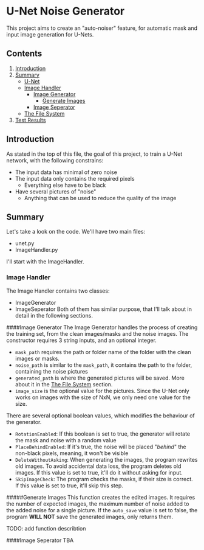 # U-Net Noise Generator
This project aims to create an "auto-noiser" feature, for automatic mask and input image generation for U-Nets.
## Contents
1. [Introduction](#introduction)
2. [Summary](#summary)
   - [U-Net](#u-net)
   - [Image Handler](#image-handler)
     - [Image Generator](#image-generator)
	   - [Generate Images](#generate-images)
	 - [Image Seperator](#image-seperator)
   - [The File System](#the-file-system)
3. [Test Results](#test-results)

## Introduction
As stated in the top of this file, the goal of this project, to train a U-Net network, with the following constrains:
- The input data has minimal of zero noise
- The input data only contains the required pixels
  - Everything else have to be black
- Have several pictures of "noise"
  - Anything that can be used to reduce the quality of the image

## Summary
Let's take a look on the code. We'll have two main files:
- unet.py
- ImageHandler.py

I'll start with the ImageHandler.

### Image Handler
The Image Handler contains two classes:
- ImageGenerator
- ImageSeperator
Both of them has similar purpose, that I'll talk about in detail in the following sections.

####Image Generator
The Image Generator handles the process of creating the training set, from the clean images/masks and the noise images.
The constructor requires 3 string inputs, and an optional integer.
- `mask_path` requires the path or folder name of the folder with the clean images or masks.
- `noise_path` is similar to the `mask_path`, it contains the path to the folder, containing the noise pictures
- `generated_path` is where the generated pictures will be saved. More about it in the [The File System](#the-file-system) section.
- `image_size` is the optional value for the pictures. Since the U-Net only works on images with the size of NxN, we only need one value for the size.

There are several optional boolean values, which modifies the behaviour of the generator.
- `RotationEnabled`: If this boolean is set to true, the generator will rotate the mask and noise with a random value
- `PlaceBehindEnabled`: If it's true, the noise will be placed "*behind*" the non-black pixels, meaning, it won't be visible
- `DeleteWithoutAsking`: When generating the images, the program rewrites old images. To avoid accidental data loss, the program deletes old images. If this value is set to true, it'll do it without asking for input.
- `SkipImageCheck`: The program checks the masks, if their size is correct. If this value is set to true, it'll skip this step.

#####Generate Images
This function creates the edited images. It requires the number of expected images, the maximum number of noise added to the added noise for a single picture.
If the `auto_save` value is set to false, the program **WILL NOT** save the generated images, only returns them.

TODO: add function describtion

####Image Seperator
TBA